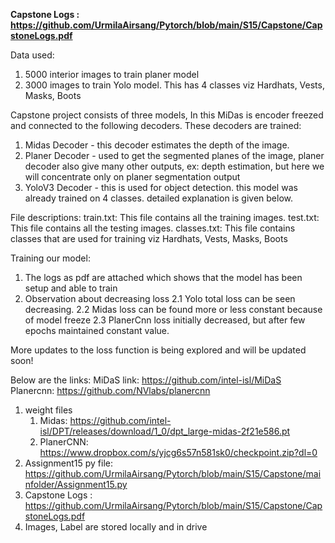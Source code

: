 **Capstone Logs : https://github.com/UrmilaAirsang/Pytorch/blob/main/S15/Capstone/CapstoneLogs.pdf**

Data used: 
1. 5000 interior images to train planer model
2. 3000 images to train Yolo model. This has 4 classes viz Hardhats, Vests, Masks, Boots


Capstone project consists of three models, In this MiDas is encoder freezed and connected to the following decoders. These decoders are trained:
1. Midas Decoder - this decoder estimates the depth of the image.
2. Planer  Decoder -  used to get the segmented planes of the image, planer decoder also give many other outputs, ex: depth estimation, but here we will concentrate only on planer segmentation output
3. YoloV3 Decoder - this is used for object detection. this model was already trained on 4 classes. detailed explanation is given below.

File descriptions:
train.txt: This file contains all the training images.
test.txt: This file contains all the testing images.
classes.txt: This file contains classes that are used for training viz Hardhats, Vests, Masks, Boots

Training our model:
1. The logs as pdf are attached which shows that the model has been setup and able to train
2. Observation about decreasing loss
  2.1 Yolo total loss can be seen decreasing.
  2.2 Midas loss can be found more or less constant because of model freeze
  2.3 PlanerCnn loss initially decreased, but after few epochs maintained constant value.


More updates to the loss function is being explored and will be updated soon!

Below are the links:
MiDaS link: https://github.com/intel-isl/MiDaS
Planercnn: https://github.com/NVlabs/planercnn
1. weight files 
    1.  Midas: https://github.com/intel-isl/DPT/releases/download/1_0/dpt_large-midas-2f21e586.pt
    2.  PlanerCNN: https://www.dropbox.com/s/yjcg6s57n581sk0/checkpoint.zip?dl=0
2. Assignment15 py file: https://github.com/UrmilaAirsang/Pytorch/blob/main/S15/Capstone/mainfolder/Assignment15.py
3. Capstone Logs : https://github.com/UrmilaAirsang/Pytorch/blob/main/S15/Capstone/CapstoneLogs.pdf 
4. Images, Label are stored locally and in drive 
